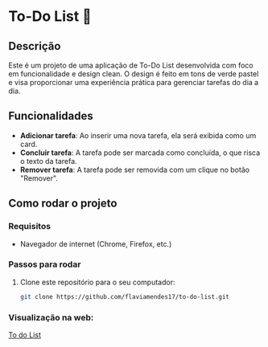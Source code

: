 # To-Do List 💌

## Descrição
Este é um projeto de uma aplicação de To-Do List desenvolvida com foco em funcionalidade e design clean. O design é feito em tons de verde pastel e visa proporcionar uma experiência prática para gerenciar tarefas do dia a dia.

## Funcionalidades
- **Adicionar tarefa**: Ao inserir uma nova tarefa, ela será exibida como um card.
- **Concluir tarefa**: A tarefa pode ser marcada como concluída, o que risca o texto da tarefa.
- **Remover tarefa**: A tarefa pode ser removida com um clique no botão "Remover".

## Como rodar o projeto

### Requisitos
- Navegador de internet (Chrome, Firefox, etc.)

### Passos para rodar
1. Clone este repositório para o seu computador:
   ```bash
   git clone https://github.com/flaviamendes17/to-do-list.git

### Visualização na web: 
[To do List](https://to-do-list-gamma-self.vercel.app)





